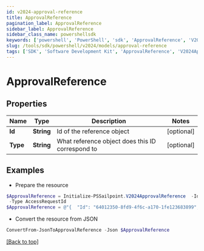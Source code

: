 ```yaml
---
id: v2024-approval-reference
title: ApprovalReference
pagination_label: ApprovalReference
sidebar_label: ApprovalReference
sidebar_class_name: powershellsdk
keywords: ['powershell', 'PowerShell', 'sdk', 'ApprovalReference', 'V2024ApprovalReference'] 
slug: /tools/sdk/powershell/v2024/models/approval-reference
tags: ['SDK', 'Software Development Kit', 'ApprovalReference', 'V2024ApprovalReference']
---
```



# ApprovalReference

## Properties

Name | Type | Description | Notes
------------ | ------------- | ------------- | -------------
**Id** | **String** | Id of the reference object | [optional] 
**Type** | **String** | What reference object does this ID correspond to | [optional] 

## Examples

- Prepare the resource
```powershell
$ApprovalReference = Initialize-PSSailpoint.V2024ApprovalReference  -Id 64012350-8fd9-4f6c-a170-1fe123683899 `
 -Type AccessRequestId
$ApprovalReference = @"{  "Id": "64012350-8fd9-4f6c-a170-1fe123683899", "Type": "AccessRequestId" }"@
```

- Convert the resource from JSON
```powershell
ConvertFrom-JsonToApprovalReference -Json $ApprovalReference
```


[[Back to top]](#) 

